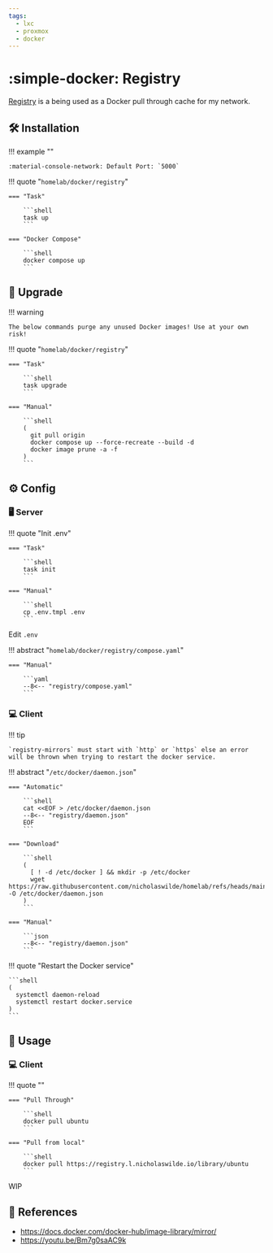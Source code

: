 ```yaml
---
tags:
  - lxc
  - proxmox
  - docker
---
```

# :simple-docker: Registry 

[Registry][1] is a being used as a Docker pull through cache for my network.

## :hammer_and_wrench: Installation

!!! example ""

    :material-console-network: Default Port: `5000`


!!! quote "`homelab/docker/registry`"

    === "Task"
    
        ```shell
        task up
        ```

    === "Docker Compose"
    
        ```shell
        docker compose up
        ```
## :rocket: Upgrade

!!! warning

    The below commands purge any unused Docker images! Use at your own risk!

!!! quote "`homelab/docker/registry`"

    === "Task"

        ```shell
        task upgrade
        ```
        
    === "Manual"
    
        ```shell
        (
          git pull origin
          docker compose up --force-recreate --build -d
          docker image prune -a -f
        )
        ```

## :gear: Config

### :desktop_computer: Server

!!! quote "Init .env"

    === "Task"
    
        ```shell
        task init
        ```

    === "Manual"

        ```shell
        cp .env.tmpl .env
        ```

Edit `.env`

!!! abstract "`homelab/docker/registry/compose.yaml`"

    === "Manual"
    
        ```yaml
        --8<-- "registry/compose.yaml"
        ```

### :computer: Client

!!! tip

    `registry-mirrors` must start with `http` or `https` else an error will be thrown when trying to restart the docker service.
    
!!! abstract "`/etc/docker/daemon.json`"

    === "Automatic"

        ```shell
        cat <<EOF > /etc/docker/daemon.json
        --8<-- "registry/daemon.json"
        EOF
        ```
        
    === "Download"

        ```shell
        (
          [ ! -d /etc/docker ] && mkdir -p /etc/docker
          wget https://raw.githubusercontent.com/nicholaswilde/homelab/refs/heads/main/docker/registry/daemon.json -O /etc/docker/daemon.json
        )
        ```

    === "Manual"
    
        ```json
        --8<-- "registry/daemon.json"
        ```

!!! quote "Restart the Docker service"

    ```shell
    (
      systemctl daemon-reload
      systemctl restart docker.service
    )
    ```
## :pencil: Usage

### :computer: Client

!!! quote ""

    === "Pull Through"

        ```shell
        docker pull ubuntu
        ```

    === "Pull from local"

        ```shell
        docker pull https://registry.l.nicholaswilde.io/library/ubuntu
        ```
WIP

## :link: References

- <https://docs.docker.com/docker-hub/image-library/mirror/>
- <https://youtu.be/Bm7g0saAC9k>

[1]: <https://hub.docker.com/_/registry>
